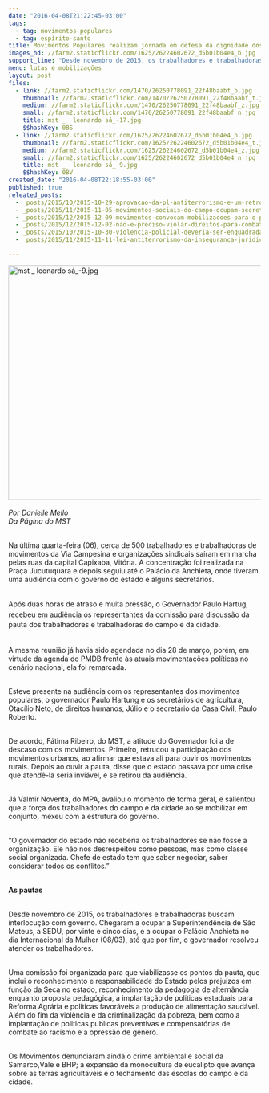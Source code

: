 ```yaml
---
date: "2016-04-08T21:22:45-03:00"
tags:
  - tag: movimentos-populares
  - tag: espírito-santo
title: Movimentos Populares realizam jornada em defesa da dignidade dos trabalhadores
images_hd: //farm2.staticflickr.com/1625/26224602672_d5b01b04e4_b.jpg
support_line: "Desde novembro de 2015, os trabalhadores e trabalhadoras buscam interlocução com governo"
menu: lutas e mobilizações
layout: post
files:
  - link: //farm2.staticflickr.com/1470/26250778091_22f48baabf_b.jpg
    thumbnail: //farm2.staticflickr.com/1470/26250778091_22f48baabf_t.jpg
    medium: //farm2.staticflickr.com/1470/26250778091_22f48baabf_z.jpg
    small: //farm2.staticflickr.com/1470/26250778091_22f48baabf_n.jpg
    title: mst _  leonardo sá_-17.jpg
    $$hashKey: 0BS
  - link: //farm2.staticflickr.com/1625/26224602672_d5b01b04e4_b.jpg
    thumbnail: //farm2.staticflickr.com/1625/26224602672_d5b01b04e4_t.jpg
    medium: //farm2.staticflickr.com/1625/26224602672_d5b01b04e4_z.jpg
    small: //farm2.staticflickr.com/1625/26224602672_d5b01b04e4_n.jpg
    title: mst _  leonardo sá_-9.jpg
    $$hashKey: 0BV
created_date: "2016-04-08T22:18:55-03:00"
published: true
releated_posts:
  - _posts/2015/10/2015-10-29-aprovacao-da-pl-antiterrorismo-e-um-retrocesso-para-a-democracia-afirma-dirigente-do-mst.md
  - _posts/2015/11/2015-11-05-movimentos-sociais-do-campo-ocupam-secretaria-estadual-de-educacao-do-es.md
  - _posts/2015/12/2015-12-09-movimentos-convocam-mobilizacoes-para-o-proximo-dia-16-12.md
  - _posts/2015/12/2015-12-02-nao-e-preciso-violar-direitos-para-combater-a-ameaca-terrorista.md
  - _posts/2015/10/2015-10-30-violencia-policial-deveria-ser-enquadrada-na-nova-lei-sobre-terrorismo.md
  - _posts/2015/11/2015-11-11-lei-antiterrorismo-da-inseguranca-juridica-a-derrota-da-democracia.md

---
```

<p><img alt="mst _  leonardo sá_-9.jpg" height="467" src="//farm2.staticflickr.com/1625/26224602672_d5b01b04e4_b.jpg" width="700" /><br />
<br />
<em>Por Danielle Mello<br />
Da P&aacute;gina do MST</em></p>

<p><br />
Na &uacute;ltima quarta-feira (06), cerca de 500 trabalhadores e trabalhadoras de movimentos da Via Campesina e organiza&ccedil;&otilde;es sindicais sa&iacute;ram em marcha pelas ruas da capital Capixaba, Vit&oacute;ria. A concentra&ccedil;&atilde;o foi realizada na Pra&ccedil;a Jucutuquara e depois seguiu at&eacute; o Pal&aacute;cio da Anchieta, onde tiveram uma audi&ecirc;ncia com o governo do estado e alguns secret&aacute;rios.</p>

<p><br />
<span style="line-height: 20.8px;">Ap&oacute;s duas horas de atraso e muita press&atilde;o, o Governador Paulo Hartug, recebeu em audi&ecirc;ncia os representantes da comiss&atilde;o para discuss&atilde;o da pauta dos trabalhadores e trabalhadoras do campo e da cidade.</span></p>

<p><br />
A mesma reuni&atilde;o j&aacute; havia sido agendada no dia 28 de mar&ccedil;o, por&eacute;m, em virtude da agenda do PMDB frente &agrave;s atuais movimenta&ccedil;&otilde;es pol&iacute;ticas no cen&aacute;rio nacional, ela foi remarcada.</p>

<p><br />
Esteve&nbsp;presente na audi&ecirc;ncia com os representantes dos movimentos populares, o governador Paulo Hartung e os secret&aacute;rios de agricultura, Otac&iacute;lio Neto, de direitos humanos, J&uacute;lio e o secret&aacute;rio da Casa Civil, Paulo Roberto.</p>

<p><br />
De acordo, F&aacute;tima Ribeiro, do MST, a atitude do Governador foi a de descaso com os movimentos. Primeiro, retrucou a participa&ccedil;&atilde;o dos movimentos urbanos, ao afirmar que estava ali para ouvir os movimentos rurais. Depois ao ouvir a pauta, disse que o estado passava por uma crise que atend&ecirc;-la seria invi&aacute;vel, e se retirou da audi&ecirc;ncia.</p>

<p><br />
J&aacute; Valmir Noventa, do MPA, avaliou o momento de forma geral, e salientou que a for&ccedil;a dos trabalhadores do campo e da cidade ao se mobilizar em conjunto, mexeu com a estrutura do governo.</p>

<p><br />
&ldquo;O governador do estado n&atilde;o receberia os trabalhadores se n&atilde;o fosse a organiza&ccedil;&atilde;o. Ele n&atilde;o nos desrespeitou como pessoas, mas como classe social organizada. Chefe de estado tem que saber negociar, saber considerar todos os conflitos.&rdquo;</p>

<p><br />
<strong>As pautas</strong></p>

<p><br />
Desde novembro de 2015, os trabalhadores e trabalhadoras buscam interlocu&ccedil;&atilde;o com governo. Chegaram a ocupar a Superintend&ecirc;ncia de S&atilde;o Mateus, a SEDU, por vinte e cinco dias, e a ocupar o Pal&aacute;cio Anchieta no dia Internacional da Mulher (08/03), at&eacute; que por fim, o governador resolveu atender os trabalhadores.</p>

<p><br />
Uma comiss&atilde;o foi organizada para que viabilizasse os pontos da pauta, que inclui o reconhecimento e responsabilidade do Estado pelos preju&iacute;zos em fun&ccedil;&atilde;o da Seca no estado, reconhecimento da pedagogia de altern&acirc;ncia enquanto proposta pedag&oacute;gica, a implanta&ccedil;&atilde;o de politicas estaduais para Reforma Agr&aacute;ria e politicas favor&aacute;veis a produ&ccedil;&atilde;o de alimenta&ccedil;&atilde;o saud&aacute;vel. Al&eacute;m do fim da viol&ecirc;ncia e da criminaliza&ccedil;&atilde;o da pobreza, bem como a implanta&ccedil;&atilde;o de politicas publicas preventivas e compensat&oacute;rias de combate ao racismo e a opress&atilde;o de g&ecirc;nero.</p>

<p><br />
Os Movimentos denunciaram ainda o crime ambiental e social da Samarco,Vale e BHP; a expans&atilde;o da monocultura de eucalipto que avan&ccedil;a sobre as terras agricult&aacute;veis e o fechamento das escolas do campo e da cidade.</p>
